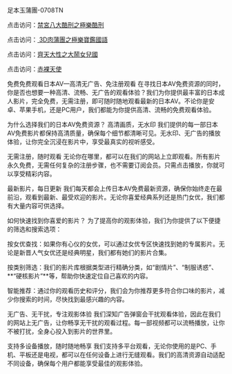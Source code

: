 足本玉蒲團-0708TN

点击访问：<a href="https://heiliaowzu4ur.pages.dev">禁宮八大酷刑之極樂酷刑</a>

点击访问：<a href="https://heiliaozj3tjd.pages.dev"> 3D肉蒲團之極樂寶鑑國語</a>

点击访问：<a href="https://heiliaoxwd5i8.pages.dev">齊天大性之大鬧女兒國</a>

点击访问：<a href="https://heiliaoe8ajia.pages.dev">赤裸天使</a>

免费免费观看日本AV—高清无广告、免注册观看
在寻找日本AV免费资源的同时，你是否也想要一种高清、流畅、无广告的观看体验？我们为你提供最丰富的日本成人影片，完全免费，无需注册，即可随时随地观看最新的日本AV。不论你是安卓、苹果手机，还是PC用户，我们都能为你提供高清、流畅的免费观看体验。

为什么选择我们的日本AV免费资源？
高清画质，无水印
我们提供的每一部日本AV免费影片都保持高清质量，确保每个细节都清晰可见。无水印、无广告的播放体验，让你完全沉浸在影片中，享受最真实的视听感受。

无需注册，随时观看
无论你在哪里，都可以在我们的网站上立即观看。所有影片永久免费，无需任何复杂的注册步骤，也不需要订阅会员。只需点击播放，你就可以享受精彩内容。

最新影片，每日更新
我们每天都会上传日本AV免费最新资源，确保你始终走在最前沿，观看到最新、最受欢迎的影片。无论你喜爱经典系列还是热门女优，我们都有大量内容可供选择。

如何快速找到你喜爱的影片？
为了提高你的观影体验，我们为你提供了以下便捷的筛选和搜索选项：

按女优查找：如果你有心仪的女优，可以通过女优专区快速找到她的专属影片。无论是新晋人气女优还是经典明星，我们都有她们的影片合集。

按类别筛选：我们的影片库根据类型进行精确分类，如“剧情片”、“制服诱惑”、**“硬核影片”**等，帮助你快速定位自己喜欢的内容。

智能推荐：通过你的观看历史和评分，我们会为你推荐更多符合你口味的影片，减少你搜索的时间，尽快找到最感兴趣的内容。

无广告、无干扰，专注观影体验
我们深知广告弹窗会干扰观看体验，因此在我们的网站上无广告，让你畅享无干扰的观看过程。每一部视频都可以流畅播放，让你不被打扰，全身心投入到影片的世界里。

支持多设备播放，随时随地畅享
我们支持多平台观看，无论你使用的是PC、手机、平板还是电视，都可以在任何设备上进行无缝观看。我们的高清资源自动适配不同设备，确保每个用户都能享受最佳的观影体验。


<span style="display:none;">[Canonical link] (https://github.com/dtn2611/100000 ）</span>


